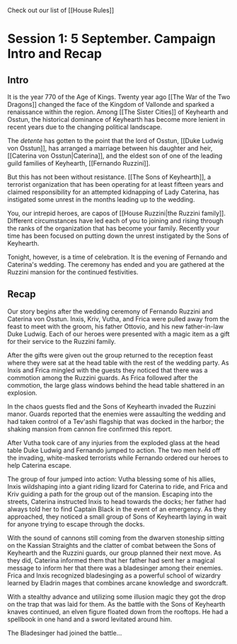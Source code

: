 Check out our list of [[House Rules]]

# Session 1: 5 September. Campaign Intro and Recap
## Intro 
It is the year 770 of the Age of Kings. Twenty year ago [[The War of the Two Dragons]] changed the face of the Kingdom of Vallonde and sparked a renaissance within the region. Among [[The Sister Cities]] of Keyhearth and Osstun, the historical dominance of Keyhearth has become more lenient in recent years due to the changing political landscape. 

The *detente* has gotten to the point that the lord of Osstun, [[Duke Ludwig von Osstun]], has arranged a marriage between his daughter and heir, [[Caterina von Osstun|Caterina]], and the eldest son of one of the leading guild families of Keyhearth, [[Fernando Ruzzini]]. 

But this has not been without resistance. [[The Sons of Keyhearth]], a terrorist organization that has been operating for at least fifteen years and claimed responsibility for an attempted kidnapping of Lady Caterina, has instigated some unrest in the months leading up to the wedding. 

You, our intrepid heroes, are capos of [[House Ruzzini|the Ruzzini family]]. Different circumstances have led each of you to joining and rising through the ranks of the organization that has become your family. Recently your time has been focused on putting down the unrest instigated by the Sons of Keyhearth. 

Tonight, however, is a time of celebration. It is the evening of Fernando and Caterina's wedding. The ceremony has ended and you are gathered at the Ruzzini mansion for the continued festivities. 
## Recap
Our story begins after the wedding ceremony of Fernando Ruzzini and Caterina von Osstun. Inxis, Kriv, Vutha, and Frica were pulled away from the feast to meet with the groom, his father Ottovio, and his new father-in-law Duke Ludwig. Each of our heroes were presented with a magic item as a gift for their service to the Ruzzini family. 

After the gifts were given out the group returned to the reception feast where they were sat at the head table with the rest of the wedding party. As Inxis and Frica mingled with the guests they noticed that there was a commotion among the Ruzzini guards. As Frica followed after the commotion, the large glass windows behind the head table shattered in an explosion. 

In the chaos guests fled and the Sons of Keyhearth invaded the Ruzzini manor. Guards reported that the enemies were assaulting the wedding and had taken control of a Tev'ashi flagship that was docked in the harbor; the shaking mansion from cannon fire confirmed this report. 

After Vutha took care of any injuries from the exploded glass at the head table Duke Ludwig and Fernando jumped to action. The two men held off the invading, white-masked terrorists while Fernando ordered our heroes to help Caterina escape. 

The group of four jumped into action: Vutha blessing some of his allies, Inxis wildshaping into a giant riding lizard for Caterina to ride, and Frica and Kriv guiding a path for the group out of the mansion. Escaping into the streets, Caterina instructed Inxis to head towards the docks; her father had always told her to find Captain Black in the event of an emergency. As they approached, they noticed a small group of Sons of Keyhearth laying in wait for anyone trying to escape through the docks.

With the sound of cannons still coming from the dwarven stoneship sitting on the Kassian Straights and the clatter of combat between the Sons of Keyhearth and the Ruzzini guards, our group planned their next move. As they did, Caterina informed them that her father had sent her a magical message to inform her that there was a bladesinger among their enemies. Frica and Inxis recognized bladesinging as a powerful school of wizardry learned by Eladrin mages that combines arcane knowledge and swordcraft. 

With a stealthy advance and utilizing some illusion magic they got the drop on the trap that was laid for them. As the battle with the Sons of Keyhearth knaves continued, an elven figure floated down from the rooftops. He had a spellbook in one hand and a sword levitated around him. 

The Bladesinger had joined the battle...